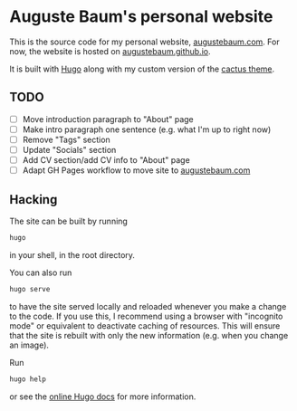 # Auguste Baum's personal website

This is the source code for my personal website,
[augustebaum.com](https://augustebaum.com).
For now, the website is hosted on 
[augustebaum.github.io](https://augustebaum.github.io).

It is built with [Hugo](https://gohugo.io) along with my custom version
of the [cactus theme](https://github.com/monkeyWzr/hugo-theme-cactus).

## TODO

- [ ] Move introduction paragraph to "About" page
- [ ] Make intro paragraph one sentence (e.g. what I'm up to right now)
- [ ] Remove "Tags" section
- [ ] Update "Socials" section
- [ ] Add CV section/add CV info to "About" page
- [ ] Adapt GH Pages workflow to move site to [augustebaum.com](https://augustebaum.com)

## Hacking
The site can be built by running
```sh
hugo
```
in your shell, in the root directory.

You can also run
```sh
hugo serve
```
to have the site served locally and reloaded whenever you make
a change to the code. If you use this, I recommend using a
browser with "incognito mode" or equivalent to deactivate caching
of resources. This will ensure that the site is rebuilt with
only the new information (e.g. when you change an image).

Run
```sh
hugo help
```
or see the [online Hugo docs](https://gohugo.io) for more information.
